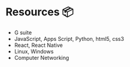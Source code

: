 # Resources 📦

- G suite
- JavaScript, Apps Script, Python, html5, css3
- React, React Native
- Linux, Windows
- Computer Networking
